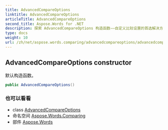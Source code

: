 ```yaml
---
title: AdvancedCompareOptions
linktitle: AdvancedCompareOptions
articleTitle: AdvancedCompareOptions
second_title: Aspose.Words for .NET
description: 探索 AdvancedCompareOptions 构造函数——自定义比较设置的首选解决方案。轻松优化您的代码！
type: docs
weight: 10
url: /zh/net/aspose.words.comparing/advancedcompareoptions/advancedcompareoptions/
---
```

## AdvancedCompareOptions constructor

默认构造函数。

```csharp
public AdvancedCompareOptions()
```

### 也可以看看

* class [AdvancedCompareOptions](../)
* 命名空间 [Aspose.Words.Comparing](../../../aspose.words.comparing/)
* 部件 [Aspose.Words](../../../)
